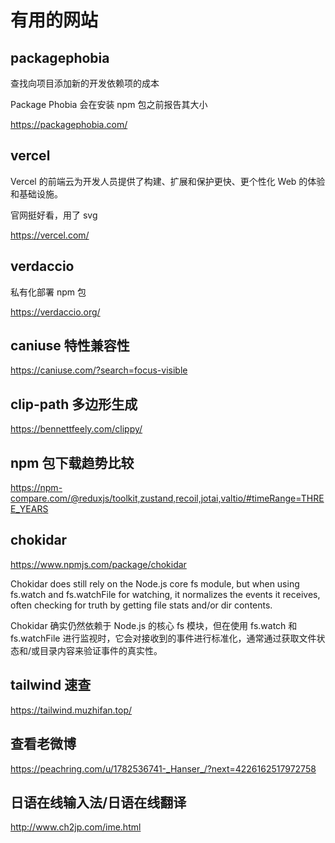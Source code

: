 # 有用的网站

## packagephobia

查找向项目添加新的开发依赖项的成本

Package Phobia 会在安装 npm 包之前报告其大小

https://packagephobia.com/

## vercel

Vercel 的前端云为开发人员提供了构建、扩展和保护更快、更个性化 Web 的体验和基础设施。

官网挺好看，用了 svg

https://vercel.com/

## verdaccio

私有化部署 npm 包

https://verdaccio.org/

## caniuse 特性兼容性

https://caniuse.com/?search=focus-visible

## clip-path 多边形生成

https://bennettfeely.com/clippy/

## npm 包下载趋势比较

https://npm-compare.com/@reduxjs/toolkit,zustand,recoil,jotai,valtio/#timeRange=THREE_YEARS

## chokidar

https://www.npmjs.com/package/chokidar

Chokidar does still rely on the Node.js core fs module, but when using fs.watch and fs.watchFile for watching, it normalizes the events it receives, often checking for truth by getting file stats and/or dir contents.

Chokidar 确实仍然依赖于 Node.js 的核心 fs 模块，但在使用 fs.watch 和 fs.watchFile 进行监视时，它会对接收到的事件进行标准化，通常通过获取文件状态和/或目录内容来验证事件的真实性。

## tailwind 速查

https://tailwind.muzhifan.top/

## 查看老微博

https://peachring.com/u/1782536741-_Hanser_/?next=4226162517972758

## 日语在线输入法/日语在线翻译

http://www.ch2jp.com/ime.html
